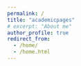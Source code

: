 ```yaml
---
permalink: /
title: "academicpages"
# excerpt: "About me"
author_profile: true
redirect_from: 
  - /home/
  - /home.html
---
```




